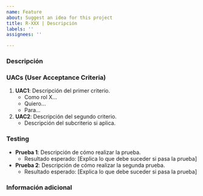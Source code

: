 ```yaml
---
name: Feature
about: Suggest an idea for this project
title: R-XXX | Descripción
labels: ''
assignees: ''

---
```


### Descripción
<!-- Proporciona una breve descripción del problema o la funcionalidad a implementar -->

### UACs (User Acceptance Criteria)
<!-- Lista de los criterios de aceptación para la issue -->
1. **UAC1**: Descripción del primer criterio.
   - Como rol X...
   - Quiero...
   - Para...
2. **UAC2**: Descripción del segundo criterio.
   - Descripción del subcriterio si aplica.
   
### Testing
<!-- Descripción de las pruebas necesarias para verificar la implementación o corrección -->
- **Prueba 1**: Descripción de cómo realizar la prueba.
  - Resultado esperado: [Explica lo que debe suceder si pasa la prueba]
- **Prueba 2**: Descripción de cómo realizar la segunda prueba.
  - Resultado esperado: [Explica lo que debe suceder si pasa la prueba]

### Información adicional
<!-- Cualquier otro dato relevante, como dependencias, notas o detalles adicionales -->
